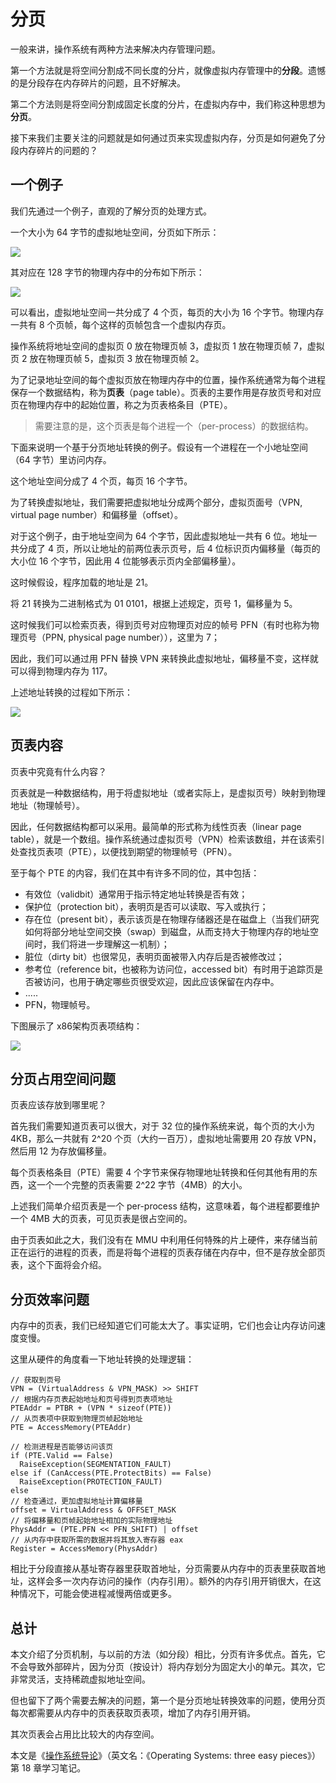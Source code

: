 # 分页

一般来讲，操作系统有两种方法来解决内存管理问题。

第一个方法就是将空间分割成不同长度的分片，就像虚拟内存管理中的**分段**。遗憾的是分段存在内存碎片的问题，且不好解决。

第二个方法则是将空间分割成固定长度的分片，在虚拟内存中，我们称这种思想为**分页**。

接下来我们主要关注的问题就是如何通过页来实现虚拟内存，分页是如何避免了分段内存碎片的问题的？

## 一个例子

我们先通过一个例子，直观的了解分页的处理方式。

一个大小为 64 字节的虚拟地址空间，分页如下所示：

![](../images/3.6-1-分页示例.png)

其对应在 128 字节的物理内存中的分布如下所示：

![](../images/3.6-2-物理内存分页示例.png)

可以看出，虚拟地址空间一共分成了 4 个页，每页的大小为 16 个字节。物理内存一共有 8 个页帧，每个这样的页帧包含一个虚拟内存页。

操作系统将地址空间的虚拟页 0 放在物理页帧 3，虚拟页 1 放在物理页帧 7，虚拟页 2 放在物理页帧 5，虚拟页 3 放在物理页帧 2。

为了记录地址空间的每个虚拟页放在物理内存中的位置，操作系统通常为每个进程保存一个数据结构，称为**页表**（page table）。页表的主要作用是存放页号和对应页在物理内存中的起始位置，称之为页表格条目（PTE）。

> 需要注意的是，这个页表是每个进程一个（per-process）的数据结构。



下面来说明一个基于分页地址转换的例子。假设有一个进程在一个小地址空间（64 字节）里访问内存。

这个地址空间分成了 4 个页，每页 16 个字节。

为了转换虚拟地址，我们需要把虚拟地址分成两个部分，虚拟页面号（VPN, virtual page number）和偏移量（offset）。

对于这个例子，由于地址空间为 64 个字节，因此虚拟地址一共有 6 位。地址一共分成了 4 页，所以让地址的前两位表示页号，后 4 位标识页内偏移量（每页的大小位 16 个字节，因此用 4 位能够表示页内全部偏移量）。



这时候假设，程序加载的地址是 21。

将 21 转换为二进制格式为 01 0101，根据上述规定，页号 1，偏移量为 5。

这时候我们可以检索页表，得到页号对应物理页对应的帧号 PFN（有时也称为物理页号（PPN, physical page number）），这里为 7；

因此，我们可以通过用 PFN 替换 VPN 来转换此虚拟地址，偏移量不变，这样就可以得到物理内存为 117。

上述地址转换的过程如下所示：

![](../images/3.6-3-地址转换示例.png)

## 页表内容

页表中究竟有什么内容？

页表就是一种数据结构，用于将虚拟地址（或者实际上，是虚拟页号）映射到物理地址（物理帧号）。

因此，任何数据结构都可以采用。最简单的形式称为线性页表（linear page table），就是一个数组。操作系统通过虚拟页号（VPN）检索该数组，并在该索引处查找页表项（PTE），以便找到期望的物理帧号（PFN）。



至于每个 PTE 的内容，我们在其中有许多不同的位，其中包括：

- 有效位（validbit）通常用于指示特定地址转换是否有效；
- 保护位（protection bit），表明页是否可以读取、写入或执行；
- 存在位（present bit），表示该页是在物理存储器还是在磁盘上（当我们研究如何将部分地址空间交换（swap）到磁盘，从而支持大于物理内存的地址空间时，我们将进一步理解这一机制）；
- 脏位（dirty bit）也很常见，表明页面被带入内存后是否被修改过；
- 参考位（reference bit，也被称为访问位，accessed bit）有时用于追踪页是否被访问，也用于确定哪些页很受欢迎，因此应该保留在内存中。
- .....
- PFN，物理帧号。

下图展示了 x86架构页表项结构：

![](../images/3.6-4-x86页表项结构.png)

## 分页占用空间问题

页表应该存放到哪里呢？

首先我们需要知道页表可以很大，对于 32 位的操作系统来说，每个页的大小为 4KB，那么一共就有 2^20 个页（大约一百万），虚拟地址需要用 20 存放 VPN，然后用 12 为存放偏移量。

每个页表格条目（PTE）需要 4 个字节来保存物理地址转换和任何其他有用的东西，这一个一个完整的页表需要 2^22 字节（4MB）的大小。

上述我们简单介绍页表是一个 per-process 结构，这意味着，每个进程都要维护一个 4MB 大的页表，可见页表是很占空间的。

由于页表如此之大，我们没有在 MMU 中利用任何特殊的片上硬件，来存储当前正在运行的进程的页表，而是将每个进程的页表存储在内存中，但不是存放全部页表，这个下面将会介绍。

## 分页效率问题

内存中的页表，我们已经知道它们可能太大了。事实证明，它们也会让内存访问速度变慢。

这里从硬件的角度看一下地址转换的处理逻辑：

```
// 获取到页号
VPN = (VirtualAddress & VPN_MASK) >> SHIFT
// 根据内存页表起始地址和页号得到页表项地址
PTEAddr = PTBR + (VPN * sizeof(PTE))
// 从页表项中获取到物理页帧起始地址
PTE = AccessMemory(PTEAddr)

// 检测进程是否能够访问该页
if (PTE.Valid == False)
  RaiseException(SEGMENTATION_FAULT)
else if (CanAccess(PTE.ProtectBits) == False)
  RaiseException(PROTECTION_FAULT)
else
// 检查通过，更加虚拟地址计算偏移量
offset = VirtualAddress & OFFSET_MASK
// 将偏移量和页帧起始地址相加的实际物理地址
PhysAddr = (PTE.PFN << PFN_SHIFT) | offset
// 从内存中获取所需的数据并将其放入寄存器 eax
Register = AccessMemory(PhysAddr)
```

相比于分段直接从基址寄存器里获取首地址，分页需要从内存中的页表里获取首地址，这样会多一次内存访问的操作（内存引用）。额外的内存引用开销很大，在这种情况下，可能会使进程减慢两倍或更多。

## 总计

本文介绍了分页机制，与以前的方法（如分段）相比，分页有许多优点。首先，它不会导致外部碎片，因为分页（按设计）将内存划分为固定大小的单元。其次，它非常灵活，支持稀疏虚拟地址空间。

但也留下了两个需要去解决的问题，第一个是分页地址转换效率的问题，使用分页每次都需要从内存中的页表获取页表项，增加了内存引用开销。

其次页表会占用比比较大的内存空间。



本文是《[操作系统导论](https://weread.qq.com/web/reader/db8329d071cc7f70db8a479kc81322c012c81e728d9d180)》（英文名：《Operating Systems: three easy pieces》）第 18 章学习笔记。







